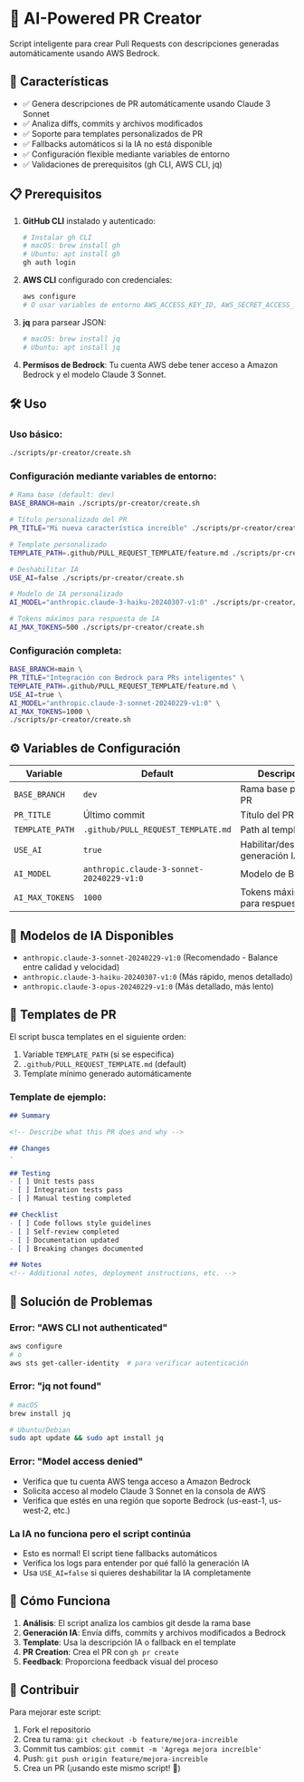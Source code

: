# 🤖 AI-Powered PR Creator

Script inteligente para crear Pull Requests con descripciones generadas automáticamente usando AWS Bedrock.

## 🚀 Características

- ✅ Genera descripciones de PR automáticamente usando Claude 3 Sonnet
- ✅ Analiza diffs, commits y archivos modificados 
- ✅ Soporte para templates personalizados de PR
- ✅ Fallbacks automáticos si la IA no está disponible
- ✅ Configuración flexible mediante variables de entorno
- ✅ Validaciones de prerequisitos (gh CLI, AWS CLI, jq)

## 📋 Prerequisitos

1. **GitHub CLI** instalado y autenticado:
   ```bash
   # Instalar gh CLI
   # macOS: brew install gh
   # Ubuntu: apt install gh
   gh auth login
   ```

2. **AWS CLI** configurado con credenciales:
   ```bash
   aws configure
   # O usar variables de entorno AWS_ACCESS_KEY_ID, AWS_SECRET_ACCESS_KEY
   ```

3. **jq** para parsear JSON:
   ```bash
   # macOS: brew install jq
   # Ubuntu: apt install jq
   ```

4. **Permisos de Bedrock**: Tu cuenta AWS debe tener acceso a Amazon Bedrock y el modelo Claude 3 Sonnet.

## 🛠 Uso

### Uso básico:
```bash
./scripts/pr-creator/create.sh
```

### Configuración mediante variables de entorno:

```bash
# Rama base (default: dev)
BASE_BRANCH=main ./scripts/pr-creator/create.sh

# Título personalizado del PR
PR_TITLE="Mi nueva característica increíble" ./scripts/pr-creator/create.sh

# Template personalizado
TEMPLATE_PATH=.github/PULL_REQUEST_TEMPLATE/feature.md ./scripts/pr-creator/create.sh

# Deshabilitar IA
USE_AI=false ./scripts/pr-creator/create.sh

# Modelo de IA personalizado
AI_MODEL="anthropic.claude-3-haiku-20240307-v1:0" ./scripts/pr-creator/create.sh

# Tokens máximos para respuesta de IA
AI_MAX_TOKENS=500 ./scripts/pr-creator/create.sh
```

### Configuración completa:
```bash
BASE_BRANCH=main \
PR_TITLE="Integración con Bedrock para PRs inteligentes" \
TEMPLATE_PATH=.github/PULL_REQUEST_TEMPLATE/feature.md \
USE_AI=true \
AI_MODEL="anthropic.claude-3-sonnet-20240229-v1:0" \
AI_MAX_TOKENS=1000 \
./scripts/pr-creator/create.sh
```

## ⚙️ Variables de Configuración

| Variable | Default | Descripción |
|----------|---------|-------------|
| `BASE_BRANCH` | `dev` | Rama base para el PR |
| `PR_TITLE` | Último commit | Título del PR |
| `TEMPLATE_PATH` | `.github/PULL_REQUEST_TEMPLATE.md` | Path al template |
| `USE_AI` | `true` | Habilitar/deshabilitar generación IA |
| `AI_MODEL` | `anthropic.claude-3-sonnet-20240229-v1:0` | Modelo de Bedrock |
| `AI_MAX_TOKENS` | `1000` | Tokens máximos para respuesta |

## 🧠 Modelos de IA Disponibles

- `anthropic.claude-3-sonnet-20240229-v1:0` (Recomendado - Balance entre calidad y velocidad)
- `anthropic.claude-3-haiku-20240307-v1:0` (Más rápido, menos detallado)
- `anthropic.claude-3-opus-20240229-v1:0` (Más detallado, más lento)

## 📝 Templates de PR

El script busca templates en el siguiente orden:
1. Variable `TEMPLATE_PATH` (si se especifica)
2. `.github/PULL_REQUEST_TEMPLATE.md` (default)
3. Template mínimo generado automáticamente

### Template de ejemplo:
```markdown
## Summary

<!-- Describe what this PR does and why -->

## Changes
- 

## Testing
- [ ] Unit tests pass
- [ ] Integration tests pass
- [ ] Manual testing completed

## Checklist
- [ ] Code follows style guidelines
- [ ] Self-review completed
- [ ] Documentation updated
- [ ] Breaking changes documented

## Notes
<!-- Additional notes, deployment instructions, etc. -->
```

## 🔧 Solución de Problemas

### Error: "AWS CLI not authenticated"
```bash
aws configure
# o
aws sts get-caller-identity  # para verificar autenticación
```

### Error: "jq not found"
```bash
# macOS
brew install jq

# Ubuntu/Debian
sudo apt update && sudo apt install jq
```

### Error: "Model access denied"
- Verifica que tu cuenta AWS tenga acceso a Amazon Bedrock
- Solicita acceso al modelo Claude 3 Sonnet en la consola de AWS
- Verifica que estés en una región que soporte Bedrock (us-east-1, us-west-2, etc.)

### La IA no funciona pero el script continúa
- Esto es normal! El script tiene fallbacks automáticos
- Verifica los logs para entender por qué falló la generación IA
- Usa `USE_AI=false` si quieres deshabilitar la IA completamente

## 🎯 Cómo Funciona

1. **Análisis**: El script analiza los cambios git desde la rama base
2. **Generación IA**: Envía diffs, commits y archivos modificados a Bedrock
3. **Template**: Usa la descripción IA o fallback en el template
4. **PR Creation**: Crea el PR con `gh pr create`
5. **Feedback**: Proporciona feedback visual del proceso

## 🤝 Contribuir

Para mejorar este script:
1. Fork el repositorio
2. Crea tu rama: `git checkout -b feature/mejora-increible`
3. Commit tus cambios: `git commit -m 'Agrega mejora increíble'`
4. Push: `git push origin feature/mejora-increible`
5. Crea un PR (¡usando este mismo script! 🎉)
